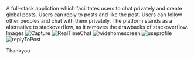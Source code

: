 A full-stack appliction which facilitates users to chat privately and create global posts. Users can reply to posts and like the post. Users can follow other peoples and chat with them privately. 
The platform stands as a alternative to stackoverflow, as it removes the drawbacks of stackoverflow.
Images
![Capture](https://github.com/user-attachments/assets/108b1aec-467e-40a3-9e7f-909a1a92216f)
![RealTimeChat](https://github.com/user-attachments/assets/edc53d3d-cd87-4b35-94c4-867b598fcb7d)
![widehomescreen](https://github.com/user-attachments/assets/3f304959-3b21-497e-8907-2a76b7c0d28f)
![useprofile](https://github.com/user-attachments/assets/036ef797-7f34-456e-96e0-7548e9ebcdae)
![replyToPost](https://github.com/user-attachments/assets/a6b1eabd-c5ce-42bd-a2ef-65356f0d9892)

Thankyou
